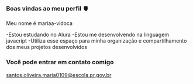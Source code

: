 ### Boas vindas ao meu perfil 🫀

Meu nome é mariaa-vidoca

-Estou estudando no Alura
-Estou me desenvolvendo na linguagem javacript
-Utiliza esse espaço para minha organização e compartilhamento dos meus projetos desenvolvidos

### Você pode entrar em contato comigo

santos.oliveira.maria0109@escola.pr.gov.br
